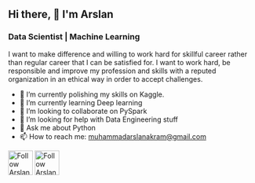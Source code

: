 ## Hi there, 👋  I'm Arslan
### Data Scientist | Machine Learning 

I want to make difference and willing to work hard for skillful career rather than regular career that I can be satisfied for. I want to work hard, be responsible and improve my profession and skills with a reputed organization in an ethical way in order to accept challenges.
<br>

- 🔭 I’m currently polishing my skills on Kaggle.
- 🌱 I’m currently learning Deep learning
- 👯 I’m looking to collaborate on PySpark
- 🤔 I’m looking for help with Data Engineering stuff
- 💬 Ask me about Python
- 📫 How to reach me: [muhammadarslanakram@gmail.com](muhammadarslanakram@gmail.com)

[<img src="https://github.com/uannabi/-/blob/master/resource/social/linkedin-ar21.svg" height="50em" align="center" alt="Follow Arslan on LinkedIn"/>](https://www.linkedin.com/in/arslanakram1/) 
[<img src="https://images.app.goo.gl/SNK2tzErEtsjJ99K8" height="50em" align="center" alt="Follow Arslan on Kaggle"/>](https://stackoverflow.com/users/7875250/zahid-uan-nabi)
